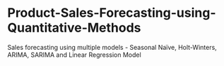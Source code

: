 # Product-Sales-Forecasting-using-Quantitative-Methods
Sales forecasting using multiple models - Seasonal Naïve, Holt-Winters, ARIMA, SARIMA and Linear Regression Model


